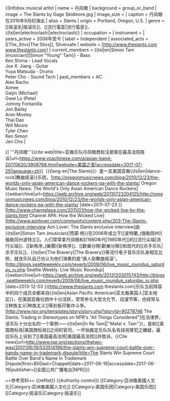 
{{Infobox musical artist 
| name                = 丹凤眼
| background          = group_or_band
| image               = The Slants by Gage Skidmore.jpg
| image_size          = 
| caption             = 丹凤眼在2016年9月的演出
| alias               = Slants
| origin              = Portland, Oregon, U.S.
| genre               = [[摇滚乐|摇滚乐]]、[[流行電音|流行電音]]、{{tsl|en|electroclash||electroclash}}
| occupation          = 
| instrument          = 
| years_active        = 2006年至今
| label               = Independent 
| associated_acts     = [[The_Stivs|The Stivs]], Silversafe
| website                 = [http://www.theslants.com www.theslants.com]
| current_members     = {{tsl|en|Simon Tam (musician)||Simon "Young" Tam}} - Bass<br />Ken Shima - Lead Vocals<br />Joe X. Jiang - Guitar<br />Yuya Matsuda - Drums<br />Peter Cho - Sound Tech
| past_members        =  AC<br />Alex Racho<br />Aimee<br />Gaijin (Michael)<br />Gwei Lo (Pete)<br />Johnny Fontanilla<br />Jon Bailey<br />Aron Moxley<br />Thai Dao<br />Will Moore<br />Tyler Chen<br/>Ken Simon <br/>Jen Cho
| <!-- See Wikipedia:WikiProject Musicians -->

}}
'''丹凤眼'''<ref name="voa">{{cite web|title=亚裔乐队丹凤眼商标注册案在最高法院胜诉|url=https://www.voachinese.com/a/asian-band-20170620/3908768.html|website=美国之音|accessdate=2017-07-25|language=zh}}</ref>（{{lang-en|The Slants}}）是一支美国亚裔{{tsl|en|dance-rock|舞曲摇滚}}乐团，<ref>[http://oregonmusicnews.com/blog/2010/12/23/the-worlds-only-asian-american-dance-rockers-qa-with-the-slants/ Oregon Music News: The World's Only Asian American Dance Rockers] {{webarchive|url=https://web.archive.org/web/20110723204125/http://oregonmusicnews.com/blog/2010/12/23/the-worlds-only-asian-american-dance-rockers-qa-with-the-slants/ |date=2011-07-23 }}</ref><ref>[http://www.channelapa.com/2011/01/how-the-wicked-live-by-the-slants.html Channel APA: How the Wicked Live]</ref><ref>[http://www.aznlover.com/community/content.php/203-The-Slants-exclusive-interview Azn Lover: The Slants exclusive interview]</ref>由{{tsl|en|Simon Tam (musician)|西蒙·杨}}在2006年成立于[[波特蘭_(俄勒岡州)|俄勒冈州波特兰]]。人们常常拿丹凤眼和[[1980年代|1980年代]]的[[流行尖端|流行尖端]]、[[新秩序_(樂團)|新秩序]]、[[歡樂分隊|歡樂分隊]]和现代的[[杀手乐队|杀手乐队]]、{{tsl|en|The Bravery||The Bravery}}等流行电子音乐乐队来相互比照，就连乐队自己也认为他们演奏的是“唐人街舞曲摇滚”。<ref>[http://blogs.seattleweekly.com/reverb/2009/06/live_music_roundup_saturday_ju.php Seattle Weekly: Live Music Roundup] {{webarchive|url=https://web.archive.org/web/20131203015743/http://blogs.seattleweekly.com/reverb/2009/06/live_music_roundup_saturday_ju.php |date=2013-12-03 }}</ref><ref>[http://www.theslants.com theslants.com]</ref>乐队当前阵容中的四个成员全都来自{{tsl|en|Asian Pacific American|亚太裔美国人|亚太地区}}，在美国亚裔社团中十分活跃，常常参与大型文化节、动漫节等，也经常与[[种族主义|种族主义]]等刻板印象作斗争。<ref>[http://www.npr.org/templates/story/story.php?storyId=90278746 The Slants: Trading in Stereotypes on NPR's "All Things Considered"]</ref>在法律界，该乐队十分出名的一个案例——{{tsl|en|In Re Tam||''Matal v. Tam''}}，是和[[美国商标局|美国商标局]]之间的官司，一开始裁定乐队队名有歧视冒犯之嫌疑，最后乐队上诉到了[[美国最高法院|美国最高法院]]并胜诉。<ref name="voa" /><ref name="supremewin">{{Cite news|url=http://www.npr.org/sections/thetwo-way/2017/06/19/533514196/the-slants-win-supreme-court-battle-over-bands-name-in-trademark-dispute|title=The Slants Win Supreme Court Battle Over Band's Name In Trademark Dispute|first=Bill|last=Chappell|date=2017-06-19|accessdate=2017-06-19|publisher=[[全国公共广播电台|NPR]]}}</ref>

==参考资料==
{{reflist}}
{{Authority control}}
[[Category:亞洲裔美國人文化|Category:亞洲裔美國人文化]]
[[Category:美国乐团|Category:美国乐团]]
[[Category:摇滚乐|Category:摇滚乐]]